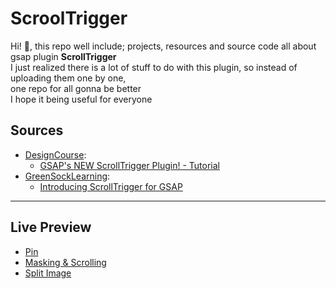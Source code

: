 # ScroolTrigger  
Hi! 👋, this repo well include; projects, resources and source code all about gsap plugin **ScrollTrigger**  
I just realized there is a lot of stuff to do with this plugin, so instead of uploading them one by one,  
one repo for all gonna be better  
I hope it being useful for everyone  
## Sources    
- [DesignCourse](https://www.youtube.com/user/DesignCourse):
  - [GSAP's NEW ScrollTrigger Plugin! - Tutorial](https://www.youtube.com/watch?v=ygcEKd0RIGg&ab_channel=DesignCourse)
- [GreenSockLearning](https://www.youtube.com/channel/UCFPckx3BFK_GvJag82CjDlg):
  - [Introducing ScrollTrigger for GSAP](https://www.youtube.com/watch?v=X7IBa7vZjmo&ab_channel=GreenSockLearning)
  
---
## Live Preview
- [Pin](https://fettahaud.github.io/ScroolTrigger/Pin/index.html)
- [Masking & Scrolling](https://fettahaud.github.io/ScroolTrigger/Masking_&_Scroll/index.html)
- [Split Image](https://fettahaud.github.io/ScroolTrigger/Split-Image/index.html)

